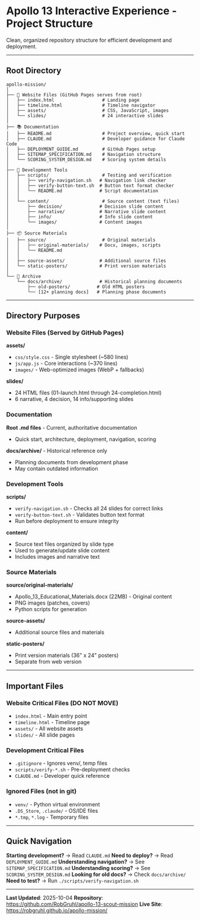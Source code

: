 # Apollo 13 Interactive Experience - Project Structure

Clean, organized repository structure for efficient development and deployment.

---

## Root Directory

```
apollo-mission/
│
├── 📄 Website Files (GitHub Pages serves from root)
│   ├── index.html                  # Landing page
│   ├── timeline.html               # Timeline navigator
│   ├── assets/                     # CSS, JavaScript, images
│   └── slides/                     # 24 interactive slides
│
├── 📚 Documentation
│   ├── README.md                   # Project overview, quick start
│   ├── CLAUDE.md                   # Developer guidance for Claude Code
│   ├── DEPLOYMENT_GUIDE.md         # GitHub Pages setup
│   ├── SITEMAP_SPECIFICATION.md    # Navigation structure
│   └── SCORING_SYSTEM_DESIGN.md    # Scoring system details
│
├── 🔧 Development Tools
│   ├── scripts/                    # Testing and verification
│   │   ├── verify-navigation.sh   # Navigation link checker
│   │   ├── verify-button-text.sh  # Button text format checker
│   │   └── README.md              # Script documentation
│   │
│   └── content/                    # Source content (text files)
│       ├── decision/              # Decision slide content
│       ├── narrative/             # Narrative slide content
│       ├── info/                  # Info slide content
│       └── images/                # Content images
│
├── 📦 Source Materials
│   ├── source/                     # Original materials
│   │   ├── original-materials/    # Docx, images, scripts
│   │   └── README.md
│   │
│   ├── source-assets/             # Additional source files
│   └── static-posters/            # Print version materials
│
└── 📁 Archive
    └── docs/archive/              # Historical planning documents
        ├── old-posters/          # Old HTML posters
        └── [12+ planning docs]   # Planning phase documents
```

---

## Directory Purposes

### Website Files (Served by GitHub Pages)

**assets/**
- `css/style.css` - Single stylesheet (~580 lines)
- `js/app.js` - Core interactions (~370 lines)
- `images/` - Web-optimized images (WebP + fallbacks)

**slides/**
- 24 HTML files (01-launch.html through 24-completion.html)
- 6 narrative, 4 decision, 14 info/supporting slides

### Documentation

**Root .md files** - Current, authoritative documentation
- Quick start, architecture, deployment, navigation, scoring

**docs/archive/** - Historical reference only
- Planning documents from development phase
- May contain outdated information

### Development Tools

**scripts/**
- `verify-navigation.sh` - Checks all 24 slides for correct links
- `verify-button-text.sh` - Validates button text format
- Run before deployment to ensure integrity

**content/**
- Source text files organized by slide type
- Used to generate/update slide content
- Includes images and narrative text

### Source Materials

**source/original-materials/**
- Apollo_13_Educational_Materials.docx (22MB) - Original content
- PNG images (patches, covers)
- Python scripts for generation

**source-assets/**
- Additional source files and materials

**static-posters/**
- Print version materials (36" x 24" posters)
- Separate from web version

---

## Important Files

### Website Critical Files (DO NOT MOVE)
- `index.html` - Main entry point
- `timeline.html` - Timeline page
- `assets/` - All website assets
- `slides/` - All slide pages

### Development Critical Files
- `.gitignore` - Ignores venv/, temp files
- `scripts/verify-*.sh` - Pre-deployment checks
- `CLAUDE.md` - Developer quick reference

### Ignored Files (not in git)
- `venv/` - Python virtual environment
- `.DS_Store`, `.claude/` - OS/IDE files
- `*.tmp`, `*.log` - Temporary files

---

## Quick Navigation

**Starting development?** → Read `CLAUDE.md`
**Need to deploy?** → Read `DEPLOYMENT_GUIDE.md`
**Understanding navigation?** → See `SITEMAP_SPECIFICATION.md`
**Understanding scoring?** → See `SCORING_SYSTEM_DESIGN.md`
**Looking for old docs?** → Check `docs/archive/`
**Need to test?** → Run `./scripts/verify-navigation.sh`

---

**Last Updated**: 2025-10-04
**Repository**: https://github.com/RobGruhl/apollo-13-scout-mission
**Live Site**: https://robgruhl.github.io/apollo-mission/
